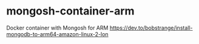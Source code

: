 # mongosh-container-arm
Docker container with Mongosh for ARM
https://dev.to/bobstrange/install-mongodb-to-arm64-amazon-linux-2-lon
